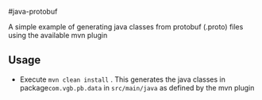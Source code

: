 #java-protobuf

A simple example of generating java classes from protobuf (.proto) files using the available mvn plugin

## Usage
* Execute `mvn clean install` . This generates the java classes in package`com.vgb.pb.data` in `src/main/java` as defined by the mvn plugin 